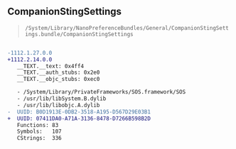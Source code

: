 ## CompanionStingSettings

> `/System/Library/NanoPreferenceBundles/General/CompanionStingSettings.bundle/CompanionStingSettings`

```diff

-1112.1.27.0.0
+1112.2.14.0.0
   __TEXT.__text: 0x4ff4
   __TEXT.__auth_stubs: 0x2e0
   __TEXT.__objc_stubs: 0xec0

   - /System/Library/PrivateFrameworks/SOS.framework/SOS
   - /usr/lib/libSystem.B.dylib
   - /usr/lib/libobjc.A.dylib
-  UUID: B0D1913E-0DB2-3518-A195-D567D29E03B1
+  UUID: 07411DA0-A71A-3136-8478-D7266B598B2D
   Functions: 83
   Symbols:   107
   CStrings:  336

```
